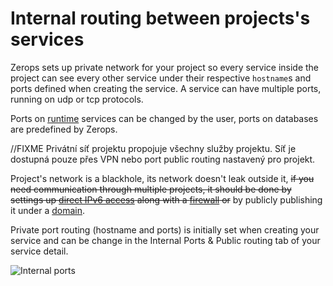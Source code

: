 # Internal routing between projects's services

Zerops sets up private network for your project so every service inside the project can see every other service under their respective `hostname`s and ports defined when creating the service. A service can have multiple ports, running on udp or tcp protocols.

Ports on [runtime](/documentation/services/runtimes.html) services can be changed by the user, ports on databases are predefined by Zerops.


//FIXME
Privátní síť projektu propojuje všechny služby projektu. Síť je dostupná pouze přes VPN nebo port public routing nastavený pro projekt.  

Project's network  is a blackhole, its network doesn't leak outside it, ~~if you need communication through multiple projects, it should be done by settings up [direct IPv6 access](/documentation/routing/unique-ipv4-ipv6-addresses.html) along with a [firewall](/documentation/routing/access-through-ip-and-firewall.html) or~~ by publicly publishing it under a [domain](/documentation/routing/using-your-domain.html).

Private port routing (hostname and ports) is initially set when creating your service and can be change in the Internal Ports & Public routing tab of your service detail.

![Internal ports](/internal-ports.png "Internal ports")
